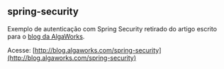 ## spring-security

Exemplo de autenticação com Spring Security retirado do artigo escrito para o [blog da AlgaWorks](http://blog.algaworks.com). 

Acesse: [http://blog.algaworks.com/spring-security](http://blog.algaworks.com/spring-security)